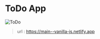 # ToDo App
![ToDo](https://github.com/namoong0917/vanillajs-todo/assets/103318401/1dea8104-6f70-49f5-932f-eb1d293096aa)

>url : https://main--vanilla-js.netlify.app